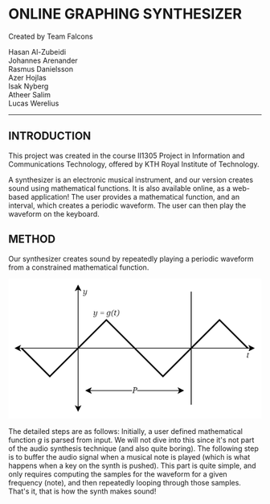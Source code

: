 # ONLINE GRAPHING SYNTHESIZER #

Created by Team Falcons

Hasan Al-Zubeidi\
Johannes Arenander\
Rasmus Danielsson\
Azer Hojlas\
Isak Nyberg\
Atheer Salim\
Lucas Werelius

---

## INTRODUCTION ##

This project was created in the course II1305 Project in Information and Communications Technology, offered by KTH Royal Institute of Technology.

A synthesizer is an electronic musical instrument, and our version creates sound using mathematical functions. It is also available online, as a web-based application! The user provides a mathematical function, and an interval, which creates a periodic waveform. The user can then play the waveform on the keyboard.

## METHOD ##

Our synthesizer creates sound by repeatedly playing a periodic waveform from a constrained mathematical function.

![user_function](meta/user_function.png)

The detailed steps are as follows: Initially, a user defined mathematical function *g* is parsed from input. We will not dive into this since it's not part of the audio synthesis technique (and also quite boring). The following step is to buffer the audio signal when a musical note is played (which is what happens when a key on the synth is pushed). This part is quite simple, and only requires computing the samples for the waveform for a given frequency (note), and then repeatedly looping through those samples. That's it, that is how the synth makes sound!